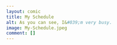 ```yaml
---
layout: comic
title: My Schedule
alt: As you can see, I&#039;m very busy.
image: My-Schedule.jpeg
comment: []
---
```

